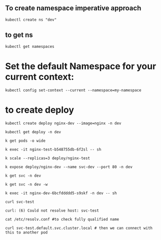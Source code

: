 ## To create namespace imperative approach

```linux
kubectl create ns "dev"
```

## to get ns

```linux
kubectl get namespaces
```

# Set the default Namespace for your current context:

```
kubectl config set-context --current --namespace=my-namespace

```

# to create deploy

```
kubectl create deploy nginx-dev --image=nginx -n dev

kubectl get deploy -n dev

k get pods -o wide

k exec -it nginx-test-b548755db-6f2sl -- sh

k scale --replicas=3 deploy/nginx-test

k expose deploy/nginx-dev --name svc-dev --port 80 -n dev

k get svc -n dev

k get svc -n dev -w

k exec -it nginx-dev-6bcfddddd5-s9skf -n dev -- sh

curl svc-test

curl: (6) Could not resolve host: svc-test

cat /etc/resolv.conf #to check fully qualified name

curl svc-test.default.svc.cluster.local # then we can connect with this to another pod

```
